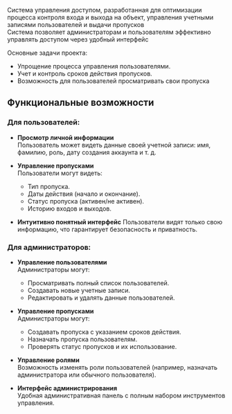 Система управления доступом, разработанная для оптимизации процесса контроля входа и выхода на объект, управления учетными записями пользователей и выдачи пропусков  
Система позволяет администраторам и пользователям эффективно управлять доступом через удобный интерфейс 

Основные задачи проекта:
- Упрощение процесса управления пользователями.
- Учет и контроль сроков действия пропусков.
- Возможность для пользователей просматривать свои пропуска

## **Функциональные возможности**

### Для пользователей:
- **Просмотр личной информации**  
  Пользователь может видеть данные своей учетной записи: имя, фамилию, роль, дату создания аккаунта и т. д.
  
- **Управление пропусками**  
  Пользователи могут видеть:
  - Тип пропуска.
  - Даты действия (начало и окончание).
  - Статус пропуска (активен/не активен).
  - Историю входов и выходов.

- **Интуитивно понятный интерфейс** 
  Пользователи видят только свою информацию, что гарантирует безопасность и приватность.


### Для администраторов:
- **Управление пользователями**  
  Администраторы могут:
  - Просматривать полный список пользователей.
  - Создавать новые учетные записи.
  - Редактировать и удалять данные пользователей.

- **Управление пропусками**  
  Администраторы могут:
  - Создавать пропуска с указанием сроков действия.
  - Назначать пропуска пользователям.
  - Проверять статус пропусков и их использование.

- **Управление ролями**  
  Возможность изменять роли пользователей (например, назначать администратора или обычного пользователя).

- **Интерфейс администрирования**  
  Удобная административная панель с полным набором инструментов управления.
